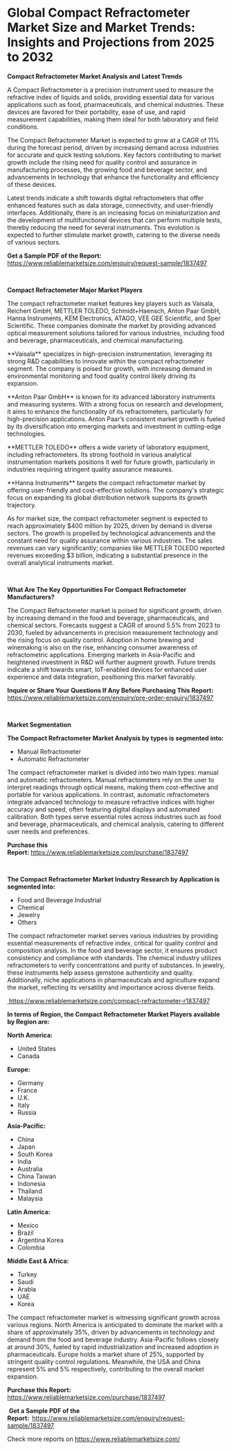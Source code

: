<p><h1>Global Compact Refractometer Market Size and Market Trends: Insights and Projections from 2025 to 2032</h1></p><p><strong>Compact Refractometer Market Analysis and Latest Trends</strong></p>
<p><p>A Compact Refractometer is a precision instrument used to measure the refractive index of liquids and solids, providing essential data for various applications such as food, pharmaceuticals, and chemical industries. These devices are favored for their portability, ease of use, and rapid measurement capabilities, making them ideal for both laboratory and field conditions.</p><p>The Compact Refractometer Market is expected to grow at a CAGR of 11% during the forecast period, driven by increasing demand across industries for accurate and quick testing solutions. Key factors contributing to market growth include the rising need for quality control and assurance in manufacturing processes, the growing food and beverage sector, and advancements in technology that enhance the functionality and efficiency of these devices. </p><p>Latest trends indicate a shift towards digital refractometers that offer enhanced features such as data storage, connectivity, and user-friendly interfaces. Additionally, there is an increasing focus on miniaturization and the development of multifunctional devices that can perform multiple tests, thereby reducing the need for several instruments. This evolution is expected to further stimulate market growth, catering to the diverse needs of various sectors.</p></p>
<p><strong>Get a Sample PDF of the Report:&nbsp;</strong> <a href="https://www.reliablemarketsize.com/enquiry/request-sample/1837497?utm_campaign=2440&utm_medium=2&utm_source=Github&utm_content=ia&utm_term=28022025&utm_id=compact-refractometer">https://www.reliablemarketsize.com/enquiry/request-sample/1837497</a></p>
<p>&nbsp;</p>
<p><strong>Compact Refractometer Major Market Players</strong></p>
<p><p>The compact refractometer market features key players such as Vaisala, Reichert GmbH, METTLER TOLEDO, Schmidt+Haensch, Anton Paar GmbH, Hanna Instruments, KEM Electronics, ATAGO, VEE GEE Scientific, and Sper Scientific. These companies dominate the market by providing advanced optical measurement solutions tailored for various industries, including food and beverage, pharmaceuticals, and chemical manufacturing.</p><p>**Vaisala** specializes in high-precision instrumentation, leveraging its strong R&D capabilities to innovate within the compact refractometer segment. The company is poised for growth, with increasing demand in environmental monitoring and food quality control likely driving its expansion.</p><p>**Anton Paar GmbH** is known for its advanced laboratory instruments and measuring systems. With a strong focus on research and development, it aims to enhance the functionality of its refractometers, particularly for high-precision applications. Anton Paar’s consistent market growth is fueled by its diversification into emerging markets and investment in cutting-edge technologies.</p><p>**METTLER TOLEDO** offers a wide variety of laboratory equipment, including refractometers. Its strong foothold in various analytical instrumentation markets positions it well for future growth, particularly in industries requiring stringent quality assurance measures.</p><p>**Hanna Instruments** targets the compact refractometer market by offering user-friendly and cost-effective solutions. The company's strategic focus on expanding its global distribution network supports its growth trajectory.</p><p>As for market size, the compact refractometer segment is expected to reach approximately $400 million by 2025, driven by demand in diverse sectors. The growth is propelled by technological advancements and the constant need for quality assurance within various industries. The sales revenues can vary significantly; companies like METTLER TOLEDO reported revenues exceeding $3 billion, indicating a substantial presence in the overall analytical instruments market.</p></p>
<p>&nbsp;</p>
<p><strong>What Are The Key Opportunities For Compact Refractometer Manufacturers?</strong></p>
<p><p>The Compact Refractometer market is poised for significant growth, driven by increasing demand in the food and beverage, pharmaceuticals, and chemical sectors. Forecasts suggest a CAGR of around 5.5% from 2023 to 2030, fueled by advancements in precision measurement technology and the rising focus on quality control. Adoption in home brewing and winemaking is also on the rise, enhancing consumer awareness of refractometric applications. Emerging markets in Asia-Pacific and heightened investment in R&D will further augment growth. Future trends indicate a shift towards smart, IoT-enabled devices for enhanced user experience and data integration, positioning this market favorably.</p></p>
<p><strong>Inquire or Share Your Questions If Any Before Purchasing This Report:</strong> <a href="https://www.reliablemarketsize.com/enquiry/pre-order-enquiry/1837497?utm_campaign=2440&utm_medium=2&utm_source=Github&utm_content=ia&utm_term=28022025&utm_id=compact-refractometer">https://www.reliablemarketsize.com/enquiry/pre-order-enquiry/1837497</a></p>
<p>&nbsp;</p>
<p><strong>Market Segmentation</strong></p>
<p><strong>The Compact Refractometer Market Analysis by types is segmented into:</strong></p>
<p><ul><li>Manual Refractometer</li><li>Automatic Refractometer</li></ul></p>
<p><p>The compact refractometer market is divided into two main types: manual and automatic refractometers. Manual refractometers rely on the user to interpret readings through optical means, making them cost-effective and portable for various applications. In contrast, automatic refractometers integrate advanced technology to measure refractive indices with higher accuracy and speed, often featuring digital displays and automated calibration. Both types serve essential roles across industries such as food and beverage, pharmaceuticals, and chemical analysis, catering to different user needs and preferences.</p></p>
<p><strong>Purchase this Report:&nbsp;</strong><a href="https://www.reliablemarketsize.com/purchase/1837497?utm_campaign=2440&utm_medium=2&utm_source=Github&utm_content=ia&utm_term=28022025&utm_id=compact-refractometer">https://www.reliablemarketsize.com/purchase/1837497</a></p>
<p>&nbsp;</p>
<p><strong>The Compact Refractometer Market Industry Research by Application is segmented into:</strong></p>
<p><ul><li>Food and Beverage Industrial</li><li>Chemical</li><li>Jewelry</li><li>Others</li></ul></p>
<p><p>The compact refractometer market serves various industries by providing essential measurements of refractive index, critical for quality control and composition analysis. In the food and beverage sector, it ensures product consistency and compliance with standards. The chemical industry utilizes refractometers to verify concentrations and purity of substances. In jewelry, these instruments help assess gemstone authenticity and quality. Additionally, niche applications in pharmaceuticals and agriculture expand the market, reflecting its versatility and importance across diverse fields.</p></p>
<p><a href="https://www.reliablemarketsize.com/compact-refractometer-r1837497?utm_campaign=2440&utm_medium=2&utm_source=Github&utm_content=ia&utm_term=28022025&utm_id=compact-refractometer">&nbsp;https://www.reliablemarketsize.com/compact-refractometer-r1837497</a></p>
<p><strong>In terms of Region, the Compact Refractometer Market Players available by Region are:</strong></p>
<p>
    <p> <strong> North America: </strong>
        <ul>
            <li>United States</li>
            <li>Canada</li>
        </ul>
        </p> 
    <p> <strong> Europe: </strong>
        <ul>
            <li>Germany</li>
            <li>France</li>
            <li>U.K.</li>
            <li>Italy</li>
            <li>Russia</li>
        </ul>
        </p> 
    <p> <strong> Asia-Pacific: </strong>
        <ul>
            <li>China</li>
            <li>Japan</li>
            <li>South Korea</li>
            <li>India</li>
            <li>Australia</li>
            <li>China Taiwan</li>
            <li>Indonesia</li>
            <li>Thailand</li>
            <li>Malaysia</li>
        </ul>
        </p> 
    <p> <strong> Latin America: </strong>
        <ul>
            <li>Mexico</li>
            <li>Brazil</li>
            <li>Argentina Korea</li>
            <li>Colombia</li>
        </ul>
        </p> 
    <p> <strong> Middle East & Africa: </strong>
        <ul>
            <li>Turkey</li>
            <li>Saudi</li>
            <li>Arabia</li>
            <li>UAE</li>
            <li>Korea</li>
        </ul>
    </p>
    </p>
<p><p>The compact refractometer market is witnessing significant growth across various regions. North America is anticipated to dominate the market with a share of approximately 35%, driven by advancements in technology and demand from the food and beverage industry. Asia-Pacific follows closely at around 30%, fueled by rapid industrialization and increased adoption in pharmaceuticals. Europe holds a market share of 25%, supported by stringent quality control regulations. Meanwhile, the USA and China represent 5% and 5% respectively, contributing to the overall market expansion.</p></p>
<p><strong>Purchase this Report: </strong><a href="https://www.reliablemarketsize.com/purchase/1837497?utm_campaign=2440&utm_medium=2&utm_source=Github&utm_content=ia&utm_term=28022025&utm_id=compact-refractometer">https://www.reliablemarketsize.com/purchase/1837497</a></p>
<p>&nbsp;<strong>Get a Sample PDF of the Report:&nbsp;&nbsp;</strong><a href="https://www.reliablemarketsize.com/enquiry/request-sample/1837497?utm_campaign=2440&utm_medium=2&utm_source=Github&utm_content=ia&utm_term=28022025&utm_id=compact-refractometer">https://www.reliablemarketsize.com/enquiry/request-sample/1837497</a></p>
<p><strong></strong></p>
<p>Check more reports on <a href="https://www.reliablemarketsize.com/?utm_campaign=2440&utm_medium=2&utm_source=Github&utm_content=ia&utm_term=28022025&utm_id=compact-refractometer">https://www.reliablemarketsize.com/</a></p>